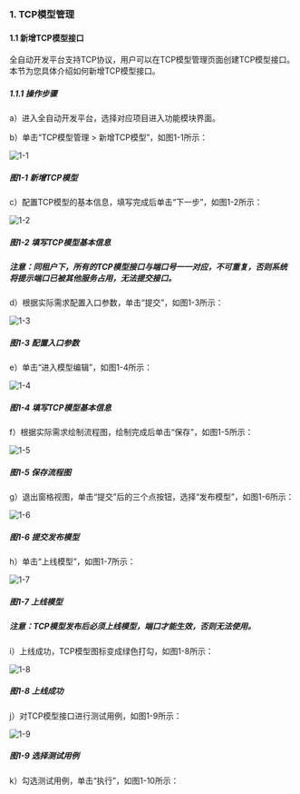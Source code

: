 ### 1. TCP模型管理

#### 1.1 新增TCP模型接口

全自动开发平台支持TCP协议，用户可以在TCP模型管理页面创建TCP模型接口。本节为您具体介绍如何新增TCP模型接口。

##### 1.1.1 操作步骤

a）进入全自动开发平台，选择对应项目进入功能模块界面。

b）单击“TCP模型管理 > 新增TCP模型”，如图1-1所示：

![1-1](https://www.feisuanyz.com/fsimage/zc-image/28tcp/tcp_1.png)

##### 图1-1 新增TCP模型

c）配置TCP模型的基本信息，填写完成后单击“下一步”，如图1-2所示：

![1-2](https://www.feisuanyz.com/fsimage/zc-image/28tcp/tcp_2.png)

##### 图1-2 填写TCP模型基本信息

##### 注意：同租户下，所有的TCP模型接口与端口号一一对应，不可重复，否则系统将提示端口已被其他服务占用，无法提交接口。

d）根据实际需求配置入口参数，单击“提交”，如图1-3所示：

![1-3](https://www.feisuanyz.com/fsimage/zc-image/28tcp/tcp_3.png)

##### 图1-3 配置入口参数

e）单击“进入模型编辑”，如图1-4所示：

![1-4](https://www.feisuanyz.com/fsimage/zc-image/28tcp/tcp_4.png)

##### 图1-4 填写TCP模型基本信息

f）根据实际需求绘制流程图，绘制完成后单击“保存”，如图1-5所示：

![1-5](https://www.feisuanyz.com/fsimage/zc-image/28tcp/tcp_5.png)

##### 图1-5 保存流程图

g）退出窗格视图，单击“提交”后的三个点按钮，选择“发布模型”，如图1-6所示：

![1-6](https://www.feisuanyz.com/fsimage/zc-image/28tcp/tcp_6.png)

##### 图1-6 提交发布模型

h）单击“上线模型”，如图1-7所示：

![1-7](https://www.feisuanyz.com/fsimage/zc-image/28tcp/tcp_7.png)

##### 图1-7 上线模型

##### 注意：TCP模型发布后必须上线模型，端口才能生效，否则无法使用。

i）上线成功，TCP模型图标变成绿色打勾，如图1-8所示：

![1-8](https://www.feisuanyz.com/fsimage/zc-image/28tcp/tcp_8.png)

##### 图1-8 上线成功

j）对TCP模型接口进行测试用例，如图1-9所示：

![1-9](https://www.feisuanyz.com/fsimage/zc-image/28tcp/tcp_9.png)

##### 图1-9 选择测试用例

k）勾选测试用例，单击“执行”，如图1-10所示：
